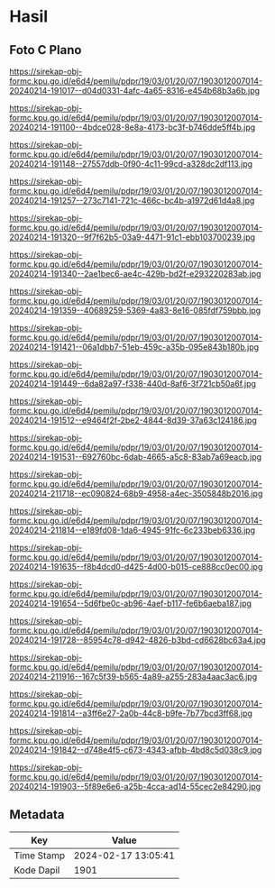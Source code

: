 # Hasil

## Foto C Plano

https://sirekap-obj-formc.kpu.go.id/e6d4/pemilu/pdpr/19/03/01/20/07/1903012007014-20240214-191017--d04d0331-4afc-4a65-8316-e454b68b3a6b.jpg

https://sirekap-obj-formc.kpu.go.id/e6d4/pemilu/pdpr/19/03/01/20/07/1903012007014-20240214-191100--4bdce028-8e8a-4173-bc3f-b746dde5ff4b.jpg

https://sirekap-obj-formc.kpu.go.id/e6d4/pemilu/pdpr/19/03/01/20/07/1903012007014-20240214-191148--27557ddb-0f90-4c11-99cd-a328dc2df113.jpg

https://sirekap-obj-formc.kpu.go.id/e6d4/pemilu/pdpr/19/03/01/20/07/1903012007014-20240214-191257--273c7141-721c-466c-bc4b-a1972d61d4a8.jpg

https://sirekap-obj-formc.kpu.go.id/e6d4/pemilu/pdpr/19/03/01/20/07/1903012007014-20240214-191320--9f7f62b5-03a9-4471-91c1-ebb103700239.jpg

https://sirekap-obj-formc.kpu.go.id/e6d4/pemilu/pdpr/19/03/01/20/07/1903012007014-20240214-191340--2ae1bec6-ae4c-429b-bd2f-e293220283ab.jpg

https://sirekap-obj-formc.kpu.go.id/e6d4/pemilu/pdpr/19/03/01/20/07/1903012007014-20240214-191359--40689259-5369-4a83-8e16-085fdf759bbb.jpg

https://sirekap-obj-formc.kpu.go.id/e6d4/pemilu/pdpr/19/03/01/20/07/1903012007014-20240214-191421--06a1dbb7-51eb-459c-a35b-095e843b180b.jpg

https://sirekap-obj-formc.kpu.go.id/e6d4/pemilu/pdpr/19/03/01/20/07/1903012007014-20240214-191449--6da82a97-f338-440d-8af6-3f721cb50a6f.jpg

https://sirekap-obj-formc.kpu.go.id/e6d4/pemilu/pdpr/19/03/01/20/07/1903012007014-20240214-191512--e9464f2f-2be2-4844-8d39-37a63c124186.jpg

https://sirekap-obj-formc.kpu.go.id/e6d4/pemilu/pdpr/19/03/01/20/07/1903012007014-20240214-191531--692760bc-6dab-4665-a5c8-83ab7a69eacb.jpg

https://sirekap-obj-formc.kpu.go.id/e6d4/pemilu/pdpr/19/03/01/20/07/1903012007014-20240214-211718--ec090824-68b9-4958-a4ec-3505848b2016.jpg

https://sirekap-obj-formc.kpu.go.id/e6d4/pemilu/pdpr/19/03/01/20/07/1903012007014-20240214-211814--e189fd08-1da6-4945-91fc-6c233beb6336.jpg

https://sirekap-obj-formc.kpu.go.id/e6d4/pemilu/pdpr/19/03/01/20/07/1903012007014-20240214-191635--f8b4dcd0-d425-4d00-b015-ce888cc0ec00.jpg

https://sirekap-obj-formc.kpu.go.id/e6d4/pemilu/pdpr/19/03/01/20/07/1903012007014-20240214-191654--5d6fbe0c-ab96-4aef-b117-fe6b6aeba187.jpg

https://sirekap-obj-formc.kpu.go.id/e6d4/pemilu/pdpr/19/03/01/20/07/1903012007014-20240214-191728--85954c78-d942-4826-b3bd-cd6628bc63a4.jpg

https://sirekap-obj-formc.kpu.go.id/e6d4/pemilu/pdpr/19/03/01/20/07/1903012007014-20240214-211916--167c5f39-b565-4a89-a255-283a4aac3ac6.jpg

https://sirekap-obj-formc.kpu.go.id/e6d4/pemilu/pdpr/19/03/01/20/07/1903012007014-20240214-191814--a3ff6e27-2a0b-44c8-b9fe-7b77bcd3ff68.jpg

https://sirekap-obj-formc.kpu.go.id/e6d4/pemilu/pdpr/19/03/01/20/07/1903012007014-20240214-191842--d748e4f5-c673-4343-afbb-4bd8c5d038c9.jpg

https://sirekap-obj-formc.kpu.go.id/e6d4/pemilu/pdpr/19/03/01/20/07/1903012007014-20240214-191903--5f89e6e6-a25b-4cca-ad14-55cec2e84290.jpg


## Metadata

| Key        | Value               |
| ---------- | ------------------- |
| Time Stamp | 2024-02-17 13:05:41 |
| Kode Dapil | 1901                |



